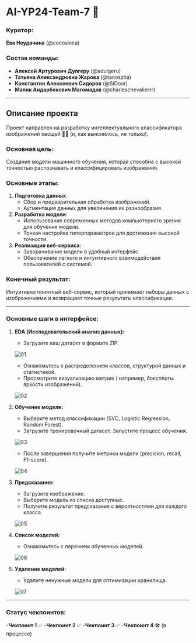 # AI-YP24-Team-7 🌟  

### Куратор:  
**Ева Неудачина** (@cocosinca)  

### Состав команды:  
- **Алексей Артурович Дулгеру** (@adulgeru)  
- **Татьяна Александровна Жарова** (@tanoszha)  
- **Константин Алексеевич Сидоров** (@SiDoor)  
- **Малик Андарбекович Магомадов** (@charleschevalierrr)  

---

## Описание проекта  
Проект направлен на разработку интеллектуального классификатора изображений овощей 🌽🍅 (и, как выяснилось, не только).  

### Основная цель:  
Создание модели машинного обучения, которая способна с высокой точностью распознавать и классифицировать изображения.  

### Основные этапы:  
1. **Подготовка данных**:  
   - Сбор и предварительная обработка изображений.  
   - Аугментация данных для увеличения их разнообразия.  
2. **Разработка модели**:  
   - Использование современных методов компьютерного зрения для обучения модели.  
   - Тонкая настройка гиперпараметров для достижения высокой точности.  
3. **Реализация веб-сервиса**:  
   - Заворачивание модели в удобный интерфейс.  
   - Обеспечение легкого и интуитивного взаимодействия пользователей с системой.  

### Конечный результат:  
Интуитивно понятный веб-сервис, который принимает наборы данных с изображениями и возвращает точные результаты классификации.  

---  

### Основные шаги в интерфейсе:

1. **EDA (Исследовательский анализ данных):**  
   - Загрузите ваш датасет в формате ZIP.
   
   ![01](https://github.com/user-attachments/assets/1a89e1ef-61fd-418b-8eff-9b61abcd8ddd)
   - Ознакомьтесь с распределением классов, структурой данных и статистикой.  
   - Просмотрите визуализацию метрик ( например, боксплоты яркости изображений).
   
   ![02](https://github.com/user-attachments/assets/25125f29-fcfb-4edc-9a18-f7e3c84dfc74)

2. **Обучение модели:**  
   - Выберите метод классификации (SVC, Logistic Regression, Random Forest).  
   - Загрузите тренировочный датасет. Запустите процесс обучения. 
   
   ![03](https://github.com/user-attachments/assets/a0de324c-d188-4fe3-8ec2-8c78b07327a0)
   - После завершения получите метрики модели (precision, recall, F1-score).
   
   ![04](https://github.com/user-attachments/assets/6a570d0a-d164-4505-95ab-c68aaf9c469f)

3. **Предсказание:**  
   - Загрузите изображение.
   - Выберите модель из списка доступных.
   - Получите результат предсказания с вероятностями для каждого класса.
   
   ![05](https://github.com/user-attachments/assets/f349c5b2-7925-40ae-a08f-3c0bf19369df)
   
4. **Список моделей:**
   - Ознакомьтесь с перечнем обученных моделей.
   
   ![06](https://github.com/user-attachments/assets/516f2b18-f219-45dd-9151-81e3a717563d)

5. **Удаление моделей:**
   - Удалите ненужные модели для оптимизации хранилища.
   
   ![07](https://github.com/user-attachments/assets/c652d91e-a397-4972-bbe1-a2289dfe310b)

---  

### Статус чекпоинтов:
-**Чекпоинт 1** ✅
-**Чекпоинт 2** ✅
-**Чекпоинт 3** ✅
-**Чекпоинт 4** 🛠️ (в процессе)
